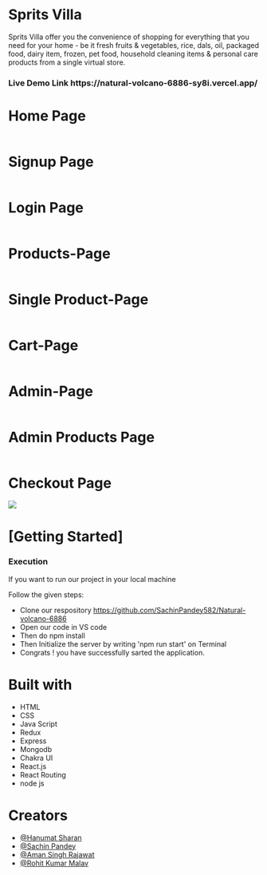 # Sprits Villa 
 Sprits Villa offer you the convenience of shopping for everything that you need for your home - be it fresh fruits & vegetables, rice, dals, oil, packaged food, dairy item, frozen, pet food, household cleaning items & personal care products from a single virtual store.

<h3>Live Demo Link https://natural-volcano-6886-sy8i.vercel.app/ </h3>



 <h1>Home Page</h1>
    <img src="https://i.postimg.cc/DwQGG2Yq/Screenshot-from-2023-02-27-12-23-15.png" alt="">
  <h1>Signup Page </h1>
    <img src="https://i.postimg.cc/qqtn6y9R/Screenshot-from-2023-02-27-12-22-57.png" alt="">
     <h1>Login Page</h1>
    <img src="https://i.postimg.cc/G3Nvwgys/Screenshot-from-2023-02-27-12-23-01.png" alt="">
     <h1>Products-Page</h1>
    <img src="https://i.postimg.cc/xncPxMzz/Screenshot-from-2023-02-27-12-23-42.png" alt="">
     <h1>Single Product-Page</h1>
    <img src="https://i.postimg.cc/9Mkw2zrj/Screenshot-from-2023-02-27-12-25-10.png" alt="">
     <h1>Cart-Page</h1>
    <img src="https://i.postimg.cc/wvjDHS2D/Screenshot-from-2023-02-27-12-24-25.png" alt="">
    <h1>Admin-Page</h1>
    <img src="https://i.postimg.cc/SK6rfnmd/Screenshot-from-2023-02-27-13-04-15.png" alt="">
    <h1>Admin Products Page</h1>
    <img src="https://i.postimg.cc/DZ7cj7ZT/Screenshot-from-2023-02-27-13-04-47.png" alt="">
    <h1>Checkout Page</h1>
    <img src="https://i.postimg.cc/5tnFPsJy/Screenshot-from-2023-02-27-12-26-02.png">
    <h1>[Getting Started]</h1>
    <h3>Execution</h3>
    <p>If you want to run our project in your local machine</p>
    <p>Follow the given steps:</p>
    <ul>
        <li>Clone our respository <a href="https://github.com/SachinPandey582/Natural-volcano-6886">https://github.com/SachinPandey582/Natural-volcano-6886</a></li>
        <li>Open our code in VS code </li>
 <li>Then do npm install</li>
        <li>Then Initialize the server by writing 'npm run start' on Terminal</li>
 <li>Congrats !  you have successfully sarted the application.</li>
    </ul>
        <h1>Built with</h1>
    <ul>
        <li>HTML</li>
        <li>CSS</li>
        <li>Java Script</li>
         <li>Redux</li>
         <li>Express</li>
         <li>Mongodb</li>
        <li>Chakra UI </li>
  <li>React.js</li>
  <li>React Routing</li>
        <li>node js</li>
        </ul>
        <h1>Creators</h1>
    <ul>
        <li><a href="https://github.com/HANUMAT-SHARAN">@Hanumat Sharan</a></li>
   <li><a href="https://github.com/SachinPandey582">@Sachin Pandey</a></li>
   <li><a href="https://github.com/amansingh456">@Aman Singh Rajawat</a></li>
   <li><a href="https://github.com/rohit1620">@Rohit Kumar Malav</a></li>
   
        
        


